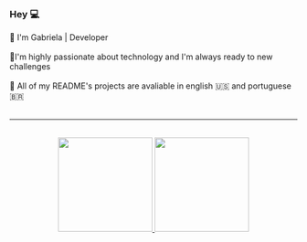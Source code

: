 ### Hey 💻

 🤍 I'm Gabriela | Developer
<br>
<br>
 🤍I'm highly passionate about technology and I'm always ready to new challenges
<br>
<br>
 🤍 All of my README's projects are avaliable in english 🇺🇸 and portuguese 🇧🇷
<br>
<br>


__________________________________________________________________________________________
<br>
<div align="center">
  <a href="https://github.com/gabiscltt">
  <img height="165em" src="https://github-readme-stats.vercel.app/api?username=gabiscltt&show_icons=true&theme=radical&include_all_commits=true&count_private=true"/>
  <img height="165em" src="https://github-readme-stats.vercel.app/api/top-langs/?username=gabiscltt&layout=compact&langs_count=7&theme=radical"/>
</div>

 
